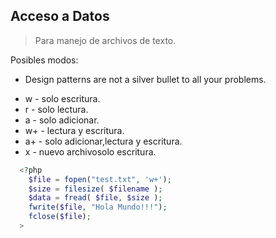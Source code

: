Acceso a Datos
--------------
>Para manejo de archivos de texto.

Posibles modos:
- Design patterns are not a silver bullet to all your problems.
* w  - solo escritura.
* r  - solo lectura.
* a  - solo adicionar.
* w+ - lectura y escritura.
* a+ - solo adicionar,lectura y escritura.
* x  - nuevo archivosolo escritura.

```php
  <?php
    $file = fopen("test.txt", 'w+');
    $size = filesize( $filename );
    $data = fread( $file, $size );
    fwrite($file, "Hola Mundo!!!");
    fclose($file);
  >
  
  
```
 
